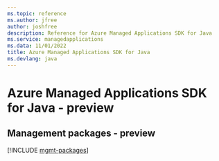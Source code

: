 ```yaml
---
ms.topic: reference
ms.author: jfree
author: joshfree
description: Reference for Azure Managed Applications SDK for Java
ms.service: managedapplications
ms.data: 11/01/2022
title: Azure Managed Applications SDK for Java
ms.devlang: java
---
```

# Azure Managed Applications SDK for Java - preview

## Management packages - preview
[!INCLUDE [mgmt-packages](managed-applications-mgmt-index.md)]